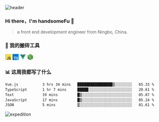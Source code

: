 ![header](https://raw.githubusercontent.com/fzq1998/fzq1998/master/header.png)

### Hi there，I'm handsomeFu 👋

> a front end development engineer from Ningbo, China.

### 🔧 我的搬砖工具
<code><img height="20" src="https://raw.githubusercontent.com/github/explore/80688e429a7d4ef2fca1e82350fe8e3517d3494d/topics/javascript/javascript.png" alt="javascript"></code>
<code><img height="20" src="https://raw.githubusercontent.com/github/explore/80688e429a7d4ef2fca1e82350fe8e3517d3494d/topics/typescript/typescript.png" alt="typescript"></code>
<code><img height="20" src="https://raw.githubusercontent.com/github/explore/80688e429a7d4ef2fca1e82350fe8e3517d3494d/topics/vue/vue.png" alt="vue"></code>
<code><img height="20" src="https://raw.githubusercontent.com/github/explore/80688e429a7d4ef2fca1e82350fe8e3517d3494d/topics/nodejs/nodejs.png" alt="nodejs"></code>



### 📊 这周我都写了什么
<!--START_SECTION:waka-->

```txt
Vue.js           3 hrs 34 mins   ████████████████▒░░░░░░░░   65.33 %
TypeScript       1 hr 7 mins     █████░░░░░░░░░░░░░░░░░░░░   20.61 %
Text             19 mins         █▒░░░░░░░░░░░░░░░░░░░░░░░   05.87 %
JavaScript       17 mins         █▒░░░░░░░░░░░░░░░░░░░░░░░   05.24 %
JSON             5 mins          ▒░░░░░░░░░░░░░░░░░░░░░░░░   01.61 %
```

<!--END_SECTION:waka-->


![expedition](https://raw.githubusercontent.com/fzq1998/fzq1998/master/expedition.gif)

